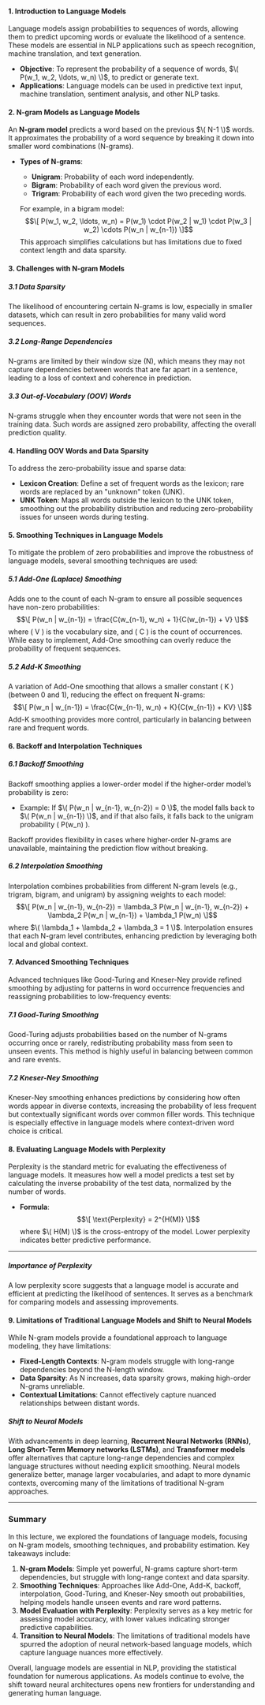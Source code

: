 #### 1. **Introduction to Language Models**

Language models assign probabilities to sequences of words, allowing them to predict upcoming words or evaluate the likelihood of a sentence. These models are essential in NLP applications such as speech recognition, machine translation, and text generation.

- **Objective**: To represent the probability of a sequence of words, $\( P(w_1, w_2, \ldots, w_n) \)$, to predict or generate text.
- **Applications**: Language models can be used in predictive text input, machine translation, sentiment analysis, and other NLP tasks.

#### 2. **N-gram Models as Language Models**

An **N-gram model** predicts a word based on the previous $\( N-1 \)$ words. It approximates the probability of a word sequence by breaking it down into smaller word combinations (N-grams).

- **Types of N-grams**:
   - **Unigram**: Probability of each word independently.
   - **Bigram**: Probability of each word given the previous word.
   - **Trigram**: Probability of each word given the two preceding words.

   For example, in a bigram model:
   $$\[
   P(w_1, w_2, \ldots, w_n) = P(w_1) \cdot P(w_2 | w_1) \cdot P(w_3 | w_2) \cdots P(w_n | w_{n-1})
   \]$$
This approach simplifies calculations but has limitations due to fixed context length and data sparsity.

#### 3. **Challenges with N-gram Models**

##### 3.1 Data Sparsity
The likelihood of encountering certain N-grams is low, especially in smaller datasets, which can result in zero probabilities for many valid word sequences.

##### 3.2 Long-Range Dependencies
N-grams are limited by their window size (N), which means they may not capture dependencies between words that are far apart in a sentence, leading to a loss of context and coherence in prediction.

##### 3.3 Out-of-Vocabulary (OOV) Words
N-grams struggle when they encounter words that were not seen in the training data. Such words are assigned zero probability, affecting the overall prediction quality.

#### 4. **Handling OOV Words and Data Sparsity**

To address the zero-probability issue and sparse data:
   - **Lexicon Creation**: Define a set of frequent words as the lexicon; rare words are replaced by an "unknown" token (UNK).
   - **UNK Token**: Maps all words outside the lexicon to the UNK token, smoothing out the probability distribution and reducing zero-probability issues for unseen words during testing.

#### 5. **Smoothing Techniques in Language Models**

To mitigate the problem of zero probabilities and improve the robustness of language models, several smoothing techniques are used:

##### 5.1 Add-One (Laplace) Smoothing
Adds one to the count of each N-gram to ensure all possible sequences have non-zero probabilities:
   $$\[
   P(w_n | w_{n-1}) = \frac{C(w_{n-1}, w_n) + 1}{C(w_{n-1}) + V}
   \]$$
where \( V \) is the vocabulary size, and \( C \) is the count of occurrences. While easy to implement, Add-One smoothing can overly reduce the probability of frequent sequences.

##### 5.2 Add-K Smoothing
A variation of Add-One smoothing that allows a smaller constant \( K \) (between 0 and 1), reducing the effect on frequent N-grams:
   $$\[
   P(w_n | w_{n-1}) = \frac{C(w_{n-1}, w_n) + K}{C(w_{n-1}) + KV}
   \]$$
Add-K smoothing provides more control, particularly in balancing between rare and frequent words.

#### 6. **Backoff and Interpolation Techniques**

##### 6.1 Backoff Smoothing
Backoff smoothing applies a lower-order model if the higher-order model’s probability is zero:
   - Example: If $\( P(w_n | w_{n-1}, w_{n-2}) = 0 \)$, the model falls back to $\( P(w_n | w_{n-1}) \)$, and if that also fails, it falls back to the unigram probability \( P(w_n) \).

Backoff provides flexibility in cases where higher-order N-grams are unavailable, maintaining the prediction flow without breaking.

##### 6.2 Interpolation Smoothing
Interpolation combines probabilities from different N-gram levels (e.g., trigram, bigram, and unigram) by assigning weights to each model:
   $$\[
   P(w_n | w_{n-1}, w_{n-2}) = \lambda_3 P(w_n | w_{n-1}, w_{n-2}) + \lambda_2 P(w_n | w_{n-1}) + \lambda_1 P(w_n)
   \]$$
where $\( \lambda_1 + \lambda_2 + \lambda_3 = 1 \)$. Interpolation ensures that each N-gram level contributes, enhancing prediction by leveraging both local and global context.

#### 7. **Advanced Smoothing Techniques**

Advanced techniques like Good-Turing and Kneser-Ney provide refined smoothing by adjusting for patterns in word occurrence frequencies and reassigning probabilities to low-frequency events:

##### 7.1 Good-Turing Smoothing
Good-Turing adjusts probabilities based on the number of N-grams occurring once or rarely, redistributing probability mass from seen to unseen events. This method is highly useful in balancing between common and rare events.

##### 7.2 Kneser-Ney Smoothing
Kneser-Ney smoothing enhances predictions by considering how often words appear in diverse contexts, increasing the probability of less frequent but contextually significant words over common filler words. This technique is especially effective in language models where context-driven word choice is critical.

#### 8. **Evaluating Language Models with Perplexity**

Perplexity is the standard metric for evaluating the effectiveness of language models. It measures how well a model predicts a test set by calculating the inverse probability of the test data, normalized by the number of words.

- **Formula**:
   $$\[
   \text{Perplexity} = 2^{H(M)}
   \]$$
   where $\( H(M) \)$ is the cross-entropy of the model. Lower perplexity indicates better predictive performance.

---

##### Importance of Perplexity
A low perplexity score suggests that a language model is accurate and efficient at predicting the likelihood of sentences. It serves as a benchmark for comparing models and assessing improvements.

#### 9. **Limitations of Traditional Language Models and Shift to Neural Models**

While N-gram models provide a foundational approach to language modeling, they have limitations:
   - **Fixed-Length Contexts**: N-gram models struggle with long-range dependencies beyond the N-length window.
   - **Data Sparsity**: As N increases, data sparsity grows, making high-order N-grams unreliable.
   - **Contextual Limitations**: Cannot effectively capture nuanced relationships between distant words.

##### Shift to Neural Models
With advancements in deep learning, **Recurrent Neural Networks (RNNs)**, **Long Short-Term Memory networks (LSTMs)**, and **Transformer models** offer alternatives that capture long-range dependencies and complex language structures without needing explicit smoothing. Neural models generalize better, manage larger vocabularies, and adapt to more dynamic contexts, overcoming many of the limitations of traditional N-gram approaches.

---

### Summary

In this lecture, we explored the foundations of language models, focusing on N-gram models, smoothing techniques, and probability estimation. Key takeaways include:

1. **N-gram Models**: Simple yet powerful, N-grams capture short-term dependencies, but struggle with long-range context and data sparsity.
2. **Smoothing Techniques**: Approaches like Add-One, Add-K, backoff, interpolation, Good-Turing, and Kneser-Ney smooth out probabilities, helping models handle unseen events and rare word patterns.
3. **Model Evaluation with Perplexity**: Perplexity serves as a key metric for assessing model accuracy, with lower values indicating stronger predictive capabilities.
4. **Transition to Neural Models**: The limitations of traditional models have spurred the adoption of neural network-based language models, which capture language nuances more effectively.

Overall, language models are essential in NLP, providing the statistical foundation for numerous applications. As models continue to evolve, the shift toward neural architectures opens new frontiers for understanding and generating human language.

